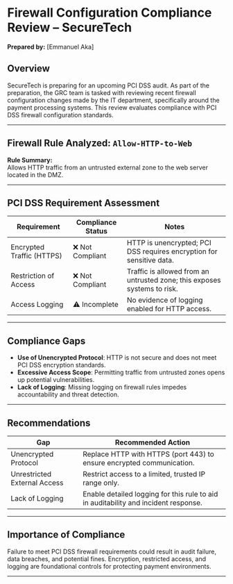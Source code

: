 # Firewall Configuration Compliance Review – SecureTech

**Prepared by:** [Emmanuel Aka]  
 

## Overview

SecureTech is preparing for an upcoming PCI DSS audit. As part of the preparation, the GRC team is tasked with reviewing recent firewall configuration changes made by the IT department, specifically around the payment processing systems. This review evaluates compliance with PCI DSS firewall configuration standards.

---

## Firewall Rule Analyzed: `Allow-HTTP-to-Web`

**Rule Summary:**  
Allows HTTP traffic from an untrusted external zone to the web server located in the DMZ.

---

## PCI DSS Requirement Assessment

| **Requirement**                  | **Compliance Status** | **Notes**                                                                 |
|----------------------------------|------------------------|---------------------------------------------------------------------------|
| Encrypted Traffic (HTTPS)        | ❌ Not Compliant       | HTTP is unencrypted; PCI DSS requires encryption for sensitive data.     |
| Restriction of Access            | ❌ Not Compliant       | Traffic is allowed from an untrusted zone; this exposes systems to risk. |
| Access Logging                   | ⚠️ Incomplete           | No evidence of logging enabled for HTTP access.                           |

---

## Compliance Gaps

- **Use of Unencrypted Protocol**: HTTP is not secure and does not meet PCI DSS encryption standards.
- **Excessive Access Scope**: Permitting traffic from untrusted zones opens up potential vulnerabilities.
- **Lack of Logging**: Missing logging on firewall rules impedes accountability and threat detection.

---

## Recommendations

| **Gap**                        | **Recommended Action**                                                                 |
|-------------------------------|------------------------------------------------------------------------------------------|
| Unencrypted Protocol           | Replace HTTP with HTTPS (port 443) to ensure encrypted communication.                   |
| Unrestricted External Access   | Restrict access to a limited, trusted IP range only.                                     |
| Lack of Logging                | Enable detailed logging for this rule to aid in auditability and incident response.      |

---

## Importance of Compliance

Failure to meet PCI DSS firewall requirements could result in audit failure, data breaches, and potential fines. Encryption, restricted access, and logging are foundational controls for protecting payment environments.

---

